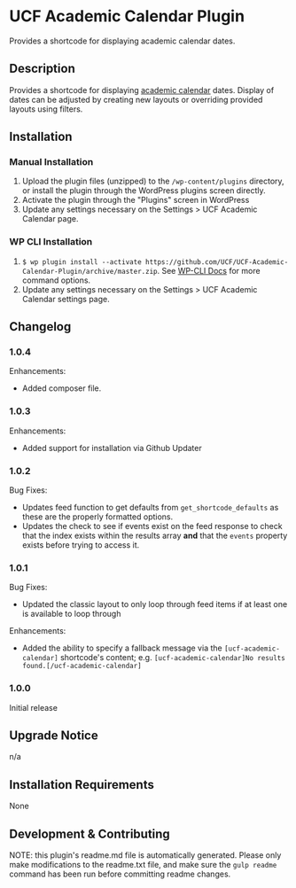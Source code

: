# UCF Academic Calendar Plugin #

Provides a shortcode for displaying academic calendar dates.


## Description ##

Provides a shortcode for displaying [academic calendar](http://calendar.ucf.edu/) dates. Display of dates can be adjusted by creating new layouts or overriding provided layouts using filters.


## Installation ##

### Manual Installation ###
1. Upload the plugin files (unzipped) to the `/wp-content/plugins` directory, or install the plugin through the WordPress plugins screen directly.
2. Activate the plugin through the "Plugins" screen in WordPress
3. Update any settings necessary on the Settings > UCF Academic Calendar page.

### WP CLI Installation ###
1. `$ wp plugin install --activate https://github.com/UCF/UCF-Academic-Calendar-Plugin/archive/master.zip`.  See [WP-CLI Docs](http://wp-cli.org/commands/plugin/install/) for more command options.
2. Update any settings necessary on the Settings > UCF Academic Calendar settings page.


## Changelog ##

### 1.0.4 ###
Enhancements:
* Added composer file.

### 1.0.3 ###
Enhancements:
* Added support for installation via Github Updater

### 1.0.2 ###
Bug Fixes:
* Updates feed function to get defaults from `get_shortcode_defaults` as these are the properly formatted options.
* Updates the check to see if events exist on the feed response to check that the index exists within the results array **and** that the `events` property exists before trying to access it.

### 1.0.1 ###
Bug Fixes:
* Updated the classic layout to only loop through feed items if at least one is available to loop through

Enhancements:
* Added the ability to specify a fallback message via the `[ucf-academic-calendar]` shortcode's content; e.g. `[ucf-academic-calendar]No results found.[/ucf-academic-calendar]`

### 1.0.0 ###
Initial release


## Upgrade Notice ##

n/a


## Installation Requirements ##

None


## Development & Contributing ##

NOTE: this plugin's readme.md file is automatically generated.  Please only make modifications to the readme.txt file, and make sure the `gulp readme` command has been run before committing readme changes.
